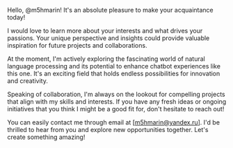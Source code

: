 Hello, @m5hmarin! It's an absolute pleasure to make your acquaintance today!

I would love to learn more about your interests and what drives your passions. Your unique perspective and insights could provide valuable inspiration for future projects and collaborations.

At the moment, I'm actively exploring the fascinating world of natural language processing and its potential to enhance chatbot experiences like this one. It's an exciting field that holds endless possibilities for innovation and creativity.

Speaking of collaboration, I'm always on the lookout for compelling projects that align with my skills and interests. If you have any fresh ideas or ongoing initiatives that you think I might be a good fit for, don't hesitate to reach out!

You can easily contact me through email at [m5hmarin@yandex.ru]. I'd be thrilled to hear from you and explore new opportunities together. Let's create something amazing!
